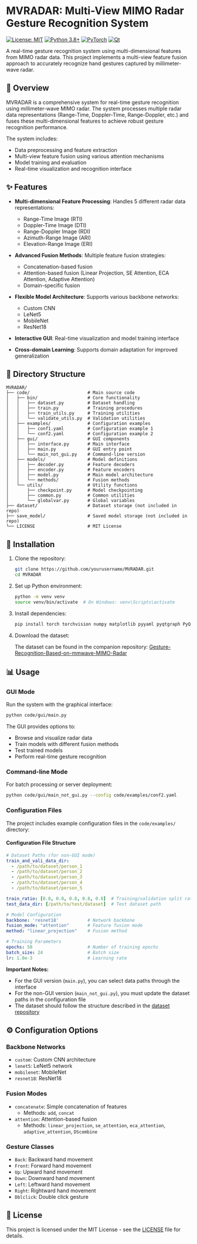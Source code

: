 # MVRADAR: Multi-View MIMO Radar Gesture Recognition System

[![License: MIT](https://img.shields.io/badge/License-MIT-yellow.svg)](https://opensource.org/licenses/MIT)
[![Python 3.8+](https://img.shields.io/badge/python-3.8+-blue.svg)](https://www.python.org/downloads/)
[![PyTorch](https://img.shields.io/badge/PyTorch-%23EE4C2C.svg?style=flat&logo=PyTorch&logoColor=white)](https://pytorch.org/)
[![Qt](https://img.shields.io/badge/Qt-%23217346.svg?style=flat&logo=Qt&logoColor=white)](https://www.qt.io/)

A real-time gesture recognition system using multi-dimensional features from MIMO radar data. This project implements a multi-view feature fusion approach to accurately recognize hand gestures captured by millimeter-wave radar.

## 🌟 Overview

MVRADAR is a comprehensive system for real-time gesture recognition using millimeter-wave MIMO radar. The system processes multiple radar data representations (Range-Time, Doppler-Time, Range-Doppler, etc.) and fuses these multi-dimensional features to achieve robust gesture recognition performance.

The system includes:
- Data preprocessing and feature extraction
- Multi-view feature fusion using various attention mechanisms
- Model training and evaluation
- Real-time visualization and recognition interface

## ✨ Features

- **Multi-dimensional Feature Processing**: Handles 5 different radar data representations:
  - Range-Time Image (RTI)
  - Doppler-Time Image (DTI)
  - Range-Doppler Image (RDI)
  - Azimuth-Range Image (ARI)
  - Elevation-Range Image (ERI)

- **Advanced Fusion Methods**: Multiple feature fusion strategies:
  - Concatenation-based fusion
  - Attention-based fusion (Linear Projection, SE Attention, ECA Attention, Adaptive Attention)
  - Domain-specific fusion

- **Flexible Model Architecture**: Supports various backbone networks:
  - Custom CNN
  - LeNet5
  - MobileNet
  - ResNet18

- **Interactive GUI**: Real-time visualization and model training interface

- **Cross-domain Learning**: Supports domain adaptation for improved generalization

## 📁 Directory Structure

```
MVRADAR/
├── code/                      # Main source code
│   ├── bin/                   # Core functionality
│   │   ├── dataset.py         # Dataset handling
│   │   ├── train.py           # Training procedures
│   │   ├── train_utils.py     # Training utilities
│   │   └── validate_utils.py  # Validation utilities
│   ├── examples/              # Configuration examples
│   │   ├── conf1.yaml         # Configuration example 1
│   │   └── conf2.yaml         # Configuration example 2
│   ├── gui/                   # GUI components
│   │   ├── interface.py       # Main interface
│   │   ├── main.py            # GUI entry point
│   │   └── main_not_gui.py    # Command-line version
│   ├── models/                # Model definitions
│   │   ├── decoder.py         # Feature decoders
│   │   ├── encoder.py         # Feature encoders
│   │   ├── model.py           # Main model architecture
│   │   └── methods/           # Fusion methods
│   └── utils/                 # Utility functions
│       ├── checkpoint.py      # Model checkpointing
│       ├── common.py          # Common utilities
│       └── globalvar.py       # Global variables
├── dataset/                   # Dataset storage (not included in repo)
├── save_model/                # Saved model storage (not included in repo)
└── LICENSE                    # MIT License
```

## 🚀 Installation

1. Clone the repository:
   ```bash
   git clone https://github.com/yourusername/MVRADAR.git
   cd MVRADAR
   ```

2. Set up Python environment:
   ```bash
   python -m venv venv
   source venv/bin/activate  # On Windows: venv\Scripts\activate
   ```

3. Install dependencies:
   ```bash
   pip install torch torchvision numpy matplotlib pyyaml pyqtgraph PyQt5
   ```

4. Download the dataset:

   The dataset can be found in the companion repository: [Gesture-Recognition-Based-on-mmwave-MIMO-Radar](https://github.com/Tkwer/Gesture-Recognition-Based-on-mmwave-MIMO-Radar)

## 📊 Usage

### GUI Mode

Run the system with the graphical interface:

```bash
python code/gui/main.py
```

The GUI provides options to:
- Browse and visualize radar data
- Train models with different fusion methods
- Test trained models
- Perform real-time gesture recognition

### Command-line Mode

For batch processing or server deployment:

```bash
python code/gui/main_not_gui.py --config code/examples/conf2.yaml
```

### Configuration Files

The project includes example configuration files in the `code/examples/` directory:

#### Configuration File Structure

```yaml
# Dataset Paths (for non-GUI mode)
train_and_vali_data_dir:
  - /path/to/dataset/person_1
  - /path/to/dataset/person_2
  - /path/to/dataset/person_3
  - /path/to/dataset/person_4
  - /path/to/dataset/person_5

train_ratio: [0.8, 0.8, 0.8, 0.8, 0.8]  # Training/validation split ratio
test_data_dir: [/path/to/test/dataset]  # Test dataset path

# Model Configuration
backbone: 'resnet18'           # Network backbone
fusion_mode: "attention"       # Feature fusion mode
method: "linear_projection"    # Fusion method

# Training Parameters
epochs: 50                     # Number of training epochs
batch_size: 24                 # Batch size
lr: 1.0e-3                     # Learning rate
```

**Important Notes:**
- For the GUI version (`main.py`), you can select data paths through the interface
- For the non-GUI version (`main_not_gui.py`), you must update the dataset paths in the configuration file
- The dataset should follow the structure described in the [dataset repository](https://github.com/Tkwer/Gesture-Recognition-Based-on-mmwave-MIMO-Radar)

## ⚙️ Configuration Options

### Backbone Networks
- `custom`: Custom CNN architecture
- `lenet5`: LeNet5 network
- `mobilenet`: MobileNet
- `resnet18`: ResNet18

### Fusion Modes
- `concatenate`: Simple concatenation of features
  - Methods: `add`, `concat`
- `attention`: Attention-based fusion
  - Methods: `linear_projection`, `se_attention`, `eca_attention`, `adaptive_attention`, `DScombine`

### Gesture Classes
- `Back`: Backward hand movement
- `Front`: Forward hand movement
- `Up`: Upward hand movement
- `Down`: Downward hand movement
- `Left`: Leftward hand movement
- `Right`: Rightward hand movement
- `Dblclick`: Double click gesture

## 📄 License

This project is licensed under the MIT License - see the [LICENSE](LICENSE) file for details.
